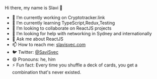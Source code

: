  Hi there, my name is Slavi 👋

- 🔭 I’m currently working on Cryptotracker.link
- 🌱 I’m currently learning TypeScript,Redux,Testing
- 👯 I’m looking to collaborate on ReactJS projects
- 🤔 I’m looking for help with networking in Sydney and internationally
- 💬 Ask me about ReactJS
- 📫 How to reach me: [slavisvec.com](slavisvec.com)
- 🐦 Twitter: [@SaviSvec](https://twitter.com/SlaviSvec)
- 😄 Pronouns: he, him
- ⚡ Fun fact: Every time you shuffle a deck of cards, you get a combination that's never existed.


